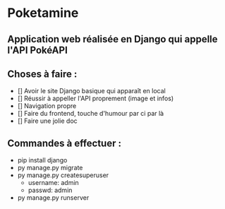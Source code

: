 # Poketamine

## Application web réalisée en Django qui appelle l'API PokéAPI

## Choses à faire :
- [] Avoir le site Django basique qui apparaît en local
- [] Réussir à appeller l'API proprement (image et infos)
- [] Navigation propre
- [] Faire du frontend, touche d'humour par ci par là
- [] Faire une jolie doc

## Commandes à effectuer :
- pip install django
- py manage.py migrate
- py manage.py createsuperuser
    - username: admin
    - passwd: admin
- py manage.py runserver
